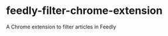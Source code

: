 feedly-filter-chrome-extension
==============================

A Chrome extension to filter articles in Feedly
